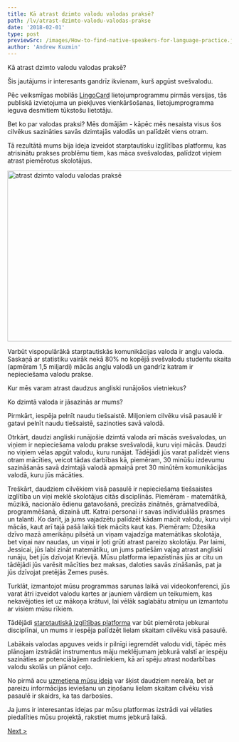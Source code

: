 ```yaml
---
title: Kā atrast dzimto valodu valodas praksē?
path: /lv/atrast-dzimto-valodu-valodas-prakse
date: '2018-02-01'
type: post
previewSrc: /images/How-to-find-native-speakers-for-language-practice.jpg
author: 'Andrew Kuzmin'
---
```


Kā atrast dzimto valodu valodas praksē?

Šis jautājums ir interesants gandrīz ikvienam, kurš apgūst svešvalodu.

Pēc veiksmīgas mobilās <a href="https://lingocard.com">LingoCard</a> lietojumprogrammu pirmās versijas, tās publiskā izvietojuma un piekļuves vienkāršošanas, lietojumprogramma ieguva desmitiem tūkstošu lietotāju.

Bet ko par valodas praksi? Mēs domājām - kāpēc mēs nesaista visus šos cilvēkus sazināties savās dzimtajās valodās un palīdzēt viens otram.

Tā rezultātā mums bija ideja izveidot starptautisku izglītības platformu, kas atrisinātu prakses problēmu tiem, kas māca svešvalodas, palīdzot viņiem atrast piemērotus skolotājus.

<img class="aligncenter wp-image-78 size-full" src="../images/platform/social-network.jpg" alt="atrast dzimto valodu valodas praksē" width="628" height="383" />

Varbūt vispopulārākā starptautiskās komunikācijas valoda ir angļu valoda. Saskaņā ar statistiku vairāk nekā 80% no kopējā svešvalodu studentu skaita (apmēram 1,5 miljardi) mācās angļu valodā un gandrīz katram ir nepieciešama valodu prakse.

Kur mēs varam atrast daudzus angliski runājošos vietniekus?

Ko dzimtā valoda ir jāsazinās ar mums?

Pirmkārt, iespēja pelnīt naudu tiešsaistē. Miljoniem cilvēku visā pasaulē ir gatavi pelnīt naudu tiešsaistē, sazinoties savā valodā.

Otrkārt, daudzi angliski runājošie dzimtā valoda arī mācās svešvalodas, un viņiem ir nepieciešama valodu prakse svešvalodā, kuru viņi mācās. Daudzi no viņiem vēlas apgūt valodu, kuru runājat. Tādējādi jūs varat palīdzēt viens otram mācīties, veicot tādas darbības kā, piemēram, 30 minūšu izdevumu sazināšanās savā dzimtajā valodā apmaiņā pret 30 minūtēm komunikācijas valodā, kuru jūs mācāties.

Treškārt, daudziem cilvēkiem visā pasaulē ir nepieciešama tiešsaistes izglītība un viņi meklē skolotājus citās disciplīnās. Piemēram - matemātikā, mūzikā, nacionālo ēdienu gatavošanā, precīzās zinātnēs, grāmatvedībā, programmēšanā, dizainā utt. Katrai personai ir savas individuālās prasmes un talanti. Ko darīt, ja jums vajadzētu palīdzēt kādam mācīt valodu, kuru viņi mācās, kaut arī tajā pašā laikā tiek mācīts kaut kas. Piemēram: Džesika dzīvo mazā amerikāņu pilsētā un viņam vajadzīga matemātikas skolotāja, bet viņai nav naudas, un viņai ir ļoti grūti atrast pareizo skolotāju. Par laimi, Jessicai, jūs labi zināt matemātiku, un jums patiešām vajag atrast angliski runāju, bet jūs dzīvojat Krievijā. Mūsu platforma iepazīstinās jūs ar citu un tādējādi jūs varēsit mācīties bez maksas, daloties savās zināšanās, pat ja jūs dzīvojat pretējās Zemes pusēs.

Turklāt, izmantojot mūsu programmas sarunas laikā vai videokonferenci, jūs varat ātri izveidot valodu kartes ar jauniem vārdiem un teikumiem, kas nekavējoties iet uz mākoņa krātuvi, lai vēlāk saglabātu atmiņu un izmantotu ar visiem mūsu rīkiem.

Tādējādi <a href="https://lingocard.com">starptautiskā izglītības platforma</a> var būt piemērota jebkurai disciplīnai, un mums ir iespēja palīdzēt lielam skaitam cilvēku visā pasaulē.

Labākais valodas apguves veids ir pilnīgi iegremdēt valodu vidi, tāpēc mēs plānojam izstrādāt instrumentus māju meklējumam jebkurā valstī ar iespēju sazināties ar potenciālajiem radiniekiem, kā arī spēju atrast nodarbības valodu skolās un plānot ceļo.

No pirmā acu <a href="/lv/?lang=lv">uzmetiena mūsu ideja</a> var šķist daudziem nereāla, bet ar pareizu informācijas ieviešanu un ziņošanu lielam skaitam cilvēku visā pasaulē ir skaidrs, ka tas darbosies.

Ja jums ir interesantas idejas par mūsu platformas izstrādi vai vēlaties piedalīties mūsu projektā, rakstiet mums jebkurā laikā.

<a href="/lv/ka-atri-apgut-anglu-valodu">Next ></a>
